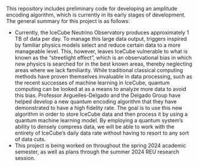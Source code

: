This repository includes preliminary code for developing an amplitude encoding algorithm, which is currently in its early stages of development. The general summary for this project is as follows:
 - Currently, the IceCube Neutrino Observatory produces approximately 1 TB of data per day. To manage this large data output, triggers inspired by familiar physics models select and reduce certain data to a more manageable level. This, however, leaves IceCube vulnerable to what is known as the “streetlight effect”, which is an observational bias in which new physics is searched for in the best known areas, thereby neglecting areas where we lack familiarity. While traditional classical computing methods have proven themselves invaluable in data processing, such as the recent successes of machine learning in IceCube,  quantum computing can be looked at as a means to analyze more data to avoid this bias. Professor Arguelles-Delgado and the Delgado Group have helped develop a new quantum encoding algorithm that they have demonstrated to have a high fidelity rate. The goal is to use this new algorithm in order to store IceCube data and then process it by using a quantum machine learning model. By employing a quantum system’s ability to densely compress data, we will be able to work with the entirety of IceCube’s daily data rate without having to resort to any sort of data cuts.
 - This project is being worked on throughout the spring 2024 academic semester, as well as plans through the summer 2024 REU research session.
